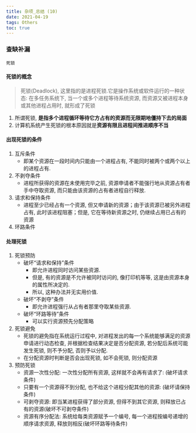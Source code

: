 ```yaml
---
title: 杂项_总结 (10)
date: 2021-04-19
tags: Others
toc: true
---
```


### 查缺补漏
    死锁

<!-- more -->

#### 死锁的概念
> 死锁(Deadlock), 这里指的是进程死锁.它是操作系统或软件运行的一种状态: 在多任务系统下, 当一个或多个进程等待系统资源, 而资源又被进程本身或其他进程占用时, 就形成了死锁
1. 所谓死锁, **是指多个进程循环等待它方占有的资源而无限期地僵持下去的局面**
2. 计算机系统产生死锁的根本原因就是**资源有限且进程间推进顺序不当**

#### 出现死锁的条件
1. 互斥条件
    * 即某个资源在一段时间内只能由一个进程占有, 不能同时被两个或两个以上的进程占有.
2. 不剥夺条件
    * 进程所获得的资源在未使用完毕之前, 资源申请者不能强行地从资源占有者手中夺取资源, 而只能由该资源的占有者进程自行释放.
3. 请求和保持条件
    * 进程至少已经占有一个资源, 但又申请新的资源；由于该资源已被另外进程占有, 此时该进程阻塞；但是, 它在等待新资源之时, 仍继续占用已占有的资源
4. 环路条件

#### 处理死锁
1. 死锁预防
    * 破坏“请求和保持”条件
        * 即允许进程同时访问某些资源.
        * 但是, 有的资源是不允许被同时访问的, 像打印机等等, 这是由资源本身的属性所决定的.
        * 所以, 这种办法并无实用价值.
    * 破坏“不剥夺”条件
        * 即允许进程强行从占有者那里夺取某些资源.
    * 破坏“环路等待”条件
        * 可以实行资源预先分配策略
2. 死锁避免
    * 死锁的避免指在系统运行过程中, 对进程发出的每一个系统能够满足的资源申请进行动态检查, 并根据检查结果决定是否分配资源, 若分配后系统可能发生死锁, 则不予分配, 否则予以分配.
    * 在分配资源时判断是否会出现死锁, 如不会死锁, 则分配资源
3. 预防死锁
    * 资源一次性分配: 一次性分配所有资源, 这样就不会再有请求了: (破坏请求条件)
    * 只要有一个资源得不到分配, 也不给这个进程分配其他的资源: (破坏请保持条件)
    * 可剥夺资源: 即当某进程获得了部分资源, 但得不到其它资源, 则释放已占有的资源(破坏不可剥夺条件)
    * 资源有序分配法: 系统给每类资源赋予一个编号, 每一个进程按编号递增的顺序请求资源, 释放则相反(破坏环路等待条件)








